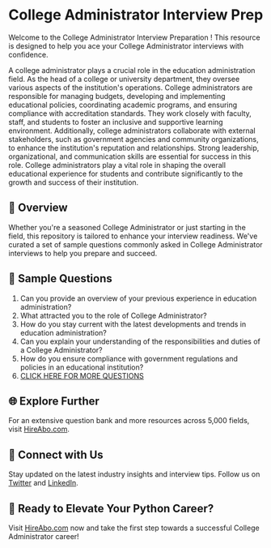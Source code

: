 # College Administrator Interview Prep

Welcome to the College Administrator Interview Preparation ! This resource is designed to help you ace your College Administrator interviews with confidence.

A college administrator plays a crucial role in the education administration field. As the head of a college or university department, they oversee various aspects of the institution's operations. College administrators are responsible for managing budgets, developing and implementing educational policies, coordinating academic programs, and ensuring compliance with accreditation standards. They work closely with faculty, staff, and students to foster an inclusive and supportive learning environment. Additionally, college administrators collaborate with external stakeholders, such as government agencies and community organizations, to enhance the institution's reputation and relationships. Strong leadership, organizational, and communication skills are essential for success in this role. College administrators play a vital role in shaping the overall educational experience for students and contribute significantly to the growth and success of their institution.

## 🚀 Overview

Whether you're a seasoned College Administrator or just starting in the field, this repository is tailored to enhance your interview readiness. We've curated a set of sample questions commonly asked in College Administrator interviews to help you prepare and succeed.

## 📝 Sample Questions

1. Can you provide an overview of your previous experience in education administration?
2. What attracted you to the role of College Administrator?
3. How do you stay current with the latest developments and trends in education administration?
4. Can you explain your understanding of the responsibilities and duties of a College Administrator?
5. How do you ensure compliance with government regulations and policies in an educational institution?
6. [CLICK HERE FOR MORE QUESTIONS](https://hireabo.com/job/4_1_13/College%20Administrator)

## 🌐 Explore Further

For an extensive question bank and more resources across 5,000 fields, visit [HireAbo.com](https://www.hireabo.com).

## 📱 Connect with Us

Stay updated on the latest industry insights and interview tips. Follow us on [Twitter](https://twitter.com/hireabo) and [LinkedIn](https://www.linkedin.com/in/hire-abo-3609972a8/).

## 🚀 Ready to Elevate Your Python Career?

Visit [HireAbo.com](https://www.hireabo.com) now and take the first step towards a successful College Administrator career!